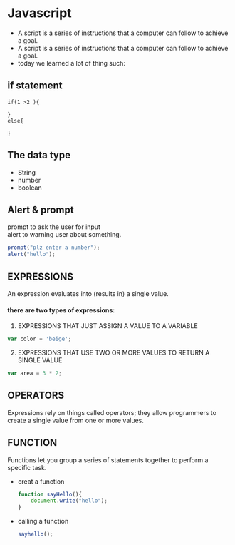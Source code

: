 # Javascript
* A script is a series of instructions that a 
computer can follow to achieve a goal. 
* A script is a series of instructions that a 
computer can follow to achieve a goal. 
* today we learned a lot of thing such:
## if statement
```
if(1 >2 ){

}
else{

}
```
## The data type

* String
* number
* boolean
## Alert & prompt
prompt to ask the user for input<br>
alert to warning user about something.
```javascript
prompt("plz enter a number");
alert("hello");
```
## EXPRESSIONS 
An expression evaluates into (results in) a single value.
#### there are two types of expressions:
1. EXPRESSIONS THAT JUST ASSIGN A 
VALUE TO A VARIABLE 
```javascript
var color = 'beige';
```
2. EXPRESSIONS THAT USE TWO OR 
MORE VALUES TO RETURN A 
SINGLE VALUE 
```javascript
var area = 3 * 2; 
```
## OPERATORS
Expressions rely on things called operators; they allow programmers to 
create a single value from one or more values. 
## FUNCTION
Functions let you group a series of statements together to perform a 
specific task.
* creat a function 
  ```javascript
  function sayHello(){
      document.write("hello");
  }

  ```
* calling a function
  ```javascript
  sayhello();
  ```
  